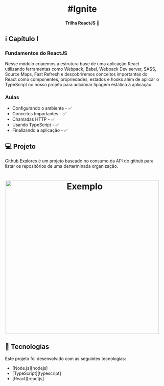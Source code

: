 <h1 align="center">
    #Ignite
</h1>

<h4 align="center"> 
	Trilha ReactJS 🚀
</h4>

## :information_source: Capítulo I

<h3>Fundamentos do ReactJS</h3>

<p>Nesse módulo criaremos a estrutura base de uma aplicação React utilizando ferramentas como Webpack, Babel, Webpack Dev server, SASS, Source Maps, Fast Refresh e descobriremos conceitos importantes do React como componentes, propriedades, estados e hooks além de aplicar o TypeScript no nosso projeto para adicionar tipagem estática à aplicação.</p>

### Aulas
- Configurando o ambiente - ✅
- Conceitos Importantes - ✅
- Chamadas HTTP - ✅
- Usando TypeScript - ✅
- Finalizando a aplicação - ✅

## 💻 Projeto

Github Explores é um projeto baseado no consumo da API do github para listar os repositórios de uma derterminada organização. 

<h1 align="center">
    <img alt="Exemplo" title="Exemplo" src="" width="500px" />
</h1>

## :rocket: Tecnologias

Este projeto foi desenvolvido com as seguintes tecnologias:

- [Node.js][nodejs]
- [TypeScript][typescript]
- [React][reactjs]
